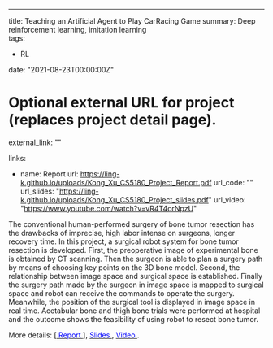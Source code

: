 ---
title: Teaching an Artificial Agent to Play CarRacing Game 
summary: Deep reinforcement learning, imitation learning  
tags:
- RL

date: "2021-08-23T00:00:00Z"

# Optional external URL for project (replaces project detail page).
external_link: "" 

links:
- name: Report
  url: https://ling-k.github.io/uploads/Kong_Xu_CS5180_Project_Report.pdf
url_code: ""
url_slides: "https://ling-k.github.io/uploads/Kong_Xu_CS5180_Project_slides.pdf"
url_video: "https://www.youtube.com/watch?v=vR4T4orNpzU" 



The conventional human-performed surgery of bone tumor resection has the drawbacks of imprecise, high labor intense on surgeons, longer recovery time. In this project, a surgical robot system for bone tumor resection is developed. First, the preoperative image of experimental bone is obtained by CT scanning. Then the surgeon is able to plan a surgery path by means of choosing key points on the 3D bone model. Second, the relationship between image space and surgical space is established. Finally the surgery path made by the surgeon in image space is mapped to surgical space and robot can receive the commands to operate the surgery. Meanwhile, the position of the surgical tool is displayed in image space in real time. Acetabular bone and thigh bone trials were performed at hospital and the outcome shows the feasibility of using robot to resect bone tumor.

     
More details: [[<span style="color:blue"> Report </span>](https://ling-k.github.io/uploads/Report-Image-Guided-Surgical-Robot.pdf) ], [<span style="color:blue"> Slides </span>](https://ling-k.github.io/uploads/surgical_robot_project_slides.pdf),  [<span style="color:blue"> Video </span>](https://www.youtube.com/watch?v=vR4T4orNpzU).

